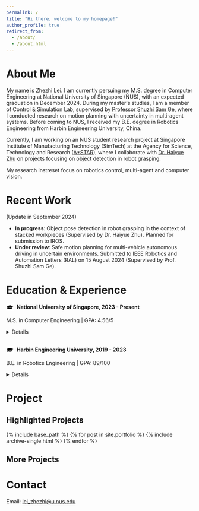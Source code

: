 ```yaml
---
permalink: /
title: "Hi there, welcome to my homepage!"
author_profile: true
redirect_from: 
  - /about/
  - /about.html
---
```

# <a id="Home"></a> About Me
My name is Zhezhi Lei. I am currently persuing my M.S. degree in Computer Engineering at National University of Singapore (NUS), with an expected graduation in December 2024. During my master's studies, I am a member of Control & Simulation Lab, supervised by [Professor Shuzhi Sam Ge](https://cde.nus.edu.sg/ece/staff/ge-shuzhi-sam/), where I conducted research on motion planning with uncertainty in multi-agent systems. Before coming to NUS, I received my B.E. degree in Robotics Engineering from Harbin Engineering University, China.

Currently, I am working on an NUS student research project at Singapore Institute of Manufacturing Technology (SimTech) at the Agency for Science, Technology and Research ([A*STAR](https://www.a-star.edu.sg/)), where I collaborate with [Dr. Haiyue Zhu](https://scholar.google.com/citations?hl=en&user=uO_R9wQAAAAJ) on projects focusing on object detection in robot grasping.

My research instreset focus on robotics control, multi-agent and computer vision. 

# Recent Work 
(Update in September 2024)
- **In progress**: Object pose detection in robot grasping in the context of stacked workpieces (Supervised by Dr. Haiyue Zhu). Planned for submission to IROS.
- **Under review**: Safe motion planning for multi-vehicle autonomous driving in uncertain environments. Submitted to IEEE Robotics and Automation Letters (RAL) on 15 August 2024 (Supervised by Prof. Shuzhi Sam Ge).

# <a id="Experience"></a> Education & Experience
<head>
    <style>
        .extra-space {
            margin-top: 30px; /* 根据需要调整这个数值来增加间距 */
        }
        .logo-container {
            display: inline-flex; /* 使用flex布局，使logo和文字保持在同一行 */
            align-items: center; /* 确保logo与文字垂直居中对齐 */
        }
        .logo {
            width: 20px; /* 控制 logo 的宽度，根据需要调整大小 */
            height: auto;
            margin-right: 8px; /* 控制 logo 和文字之间的间距 */
            vertical-align: middle;
        }
        details details { /* 为嵌套的details设置样式，以区别于一级details */
            margin-left: 20px;
            margin-top: 10px;
        }
    </style>
</head>


<div class="logo-container">
    <img src="/images/favicon.png" alt="NUS Logo" class="logo">
    <span><strong>National University of Singapore, 2023 - Present</strong></span>
</div>
<p>M.S. in Computer Engineering | GPA: 4.56/5</p>


<details>
  <p><strong>Experience during master's studies:</strong></p>
  <details>
    <summary>2024 - Present. Visitor at Singapore Institute of Manufacturing Technology (SimTech), supervised by Dr. Haiyue Zhu</summary>
    <ul>
      <li>Conducted research on robot grasping, with a focus on object detection in complex environments.</li>
      <li>Currently in the experimental phase, with ongoing work to refine detection models and techniques.</li>
    </ul>
  </details>

  <details>
    <summary>2023 - Present. Member of Control & Simulation Lab, supervised by Prof. Shuzhi Sam Ge</summary>
    <ul>
      <li>Researched multi-agent motion planning problems under uncertainty.</li>
      <li>Developed a novel ADMM-based method, which demonstrated higher computational efficiency compared to existing methods.</li>
      <li>Submitted related work to IEEE Robotics and Automation Letters (RAL) as the first author.</li>
    </ul>
  </details>
</details>


<div class="logo-container extra-space">
    <img src="/images/favicon.png" alt="Harbin Engineering University Logo" class="logo">
    <span><strong>Harbin Engineering University, 2019 - 2023</strong></span>
</div>
<p>B.E. in Robotics Engineering | GPA: 89/100</p>

<details>
  <p><strong>Experience during undergraduate studies:</strong></p>
  <details>
    <summary>2021 - 2022. Lead of the Robot Vision Group, Harbin Engineering University Robotics Club</summary>
    <ul>
      <li>Led the development of the robot vision strategy and coordinated team efforts in implementing the design.</li>
      <li>Spearheaded robot perception systems, focusing on target recognition and inspection tasks.</li>
      <li>Awarded First Prize (5th overall) at the 21st China University Robot Competition (ROBOCON).</li>
    </ul>
  </details>

  <details>
    <summary>2020 - 2021. Member of Harbin Engineering University Robotics Club</summary>
    <ul>
      <li>Developed algorithms for robot target detection and tracking.</li>
      <li>Assisted in robot control implementation using microcontroller-based systems.</li>
      <li>Awarded Second Prize at the 20th China University Robot Competition (ROBOCON).</li>
    </ul>
  </details>
</details>




# <a id="Project"></a> Project
## Highlighted Projects
{% include base_path %}
{% for post in site.portfolio %}
  {% include archive-single.html %}
{% endfor %}
## More Projects

# <a id="Contact"></a> Contact
Email: lei_zhezhi@u.nus.edu

